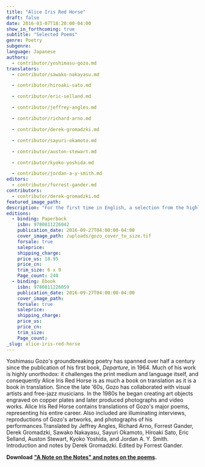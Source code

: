 ```yaml
---
title: "Alice Iris Red Horse"
draft: false
date: 2016-03-07T18:20:00-04:00
show_in_forthcoming: true
subtitle: "Selected Poems"
genre: Poetry
subgenre:
language: Japanese
authors:
  - contributor/yoshimasu-gozo.md
translators:
  - contributor/sawako-nakayasu.md

  - contributor/hiroaki-sato.md

  - contributor/eric-selland.md

  - contributor/jeffrey-angles.md

  - contributor/richard-arno.md

  - contributor/derek-gromadzki.md

  - contributor/sayuri-okamoto.md

  - contributor/auston-stewart.md

  - contributor/kyoko-yoshida.md

  - contributor/jordan-a-y-smith.md
editors:
  - contributor/forrest-gander.md
contributors:
  - contributor/derek-gromadzki.md
featured_image_path:
description: "For the first time in English, a selection from the highly acclaimed Japanese poet, photographer, performance artist, and filmmaker "
editions:
  - binding: Paperback
    isbn: 9780811226042
    publication_date: 2016-09-27T04:00:00-04:00
    cover_image_path: /uploads/gozo_cover_to_size.tif
    forsale: true
    saleprice:
    shipping_charge:
    price_us: 18.95
    price_cn:
    trim_size: 6 x 9
    Page_count: 240
  - binding: Ebook
    isbn: 9780811226059
    publication_date: 2016-09-27T04:00:00-04:00
    cover_image_path:
    forsale: true
    saleprice:
    shipping_charge:
    price_us:
    price_cn:
    trim_size:
    Page_count:
_slug: alice-iris-red-horse
---
```

Yoshimasu Gozo's groundbreaking poetry has spanned over half a century since the publication of his first book, _Departure_, in 1964. Much of his work is highly unorthodox: it challenges the print medium and language itself, and consequently Alice Iris Red Horse is as much a book on translation as it is a book in translation. Since the late '60s, Gozo has collaborated with visual artists and free-jazz musicians. In the 1980s he began creating art objects engraved on copper plates and later produced photographs and video works. Alice Iris Red Horse contains translations of Gozo's major poems, representing his entire career. Also included are illuminating interviews, reproductions of Gozo's artworks, and photographs of his performances.Translated by Jeffrey Angles, Richard Arno, Forrest Gander, Derek Gromadzki, Sawako Nakayasu, Sayuri Okamoto, Hiroaki Sato, Eric Selland, Auston Stewart, Kyoko Yoshida, and Jordan A. Y. Smith. Introduction and notes by Derek Gromadzki. Edited by Forrest Gander.

**Download** **["A Note on the Notes" and notes on the poems](/static/files/Gromadzki_ND_Website_Notes_Omnibus_With_Intro.pdf).**[](/static/files/Gromadzki_ND_Website_Notes_Omnibus_With_Intro.pdf)

